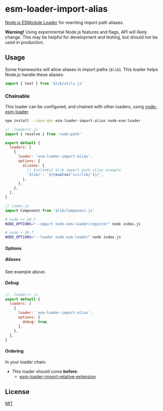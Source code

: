 # esm-loader-import-alias

[Node.js ESModule Loader][node-loaders] for rewriting import path aliases.

**Warning!** Using experimental Node.js features and flags,
API will likely change. This may be helpful for development and testing,
but should not be used in production.

## Usage

Some frameworks will allow aliases in import paths (`$lib`). This loader helps
Node.js handle these aliases:

```js
import { tool } from '$lib/utils.js'
```

### Chainable

This loader can be configured, and chained with other loaders, using
[node-esm-loader][node-esm-loader].

```sh
npm install --save-dev esm-loader-import-alias node-esm-loader
```

```js
// .loaderrc.js
import { resolve } from 'node:path'

export default {
  loaders: [
    {
      loader: 'esm-loader-import-alias',
      options: {
        aliases: {
          // SvelteKit $lib import path alias example
          '$lib/': `${resolve('src/lib/')}/`,
        },
      },
    },
  ],
}
```

```js
// index.js
import Component from '$lib/Component.js'
```

```sh
# node >= 20.7
NODE_OPTIONS="--import node-esm-loader/register" node index.js

# node < 20.7
NODE_OPTIONS="--loader node-esm-loader" node index.js
```

#### Options

##### Aliases

See example above.

##### Debug

```js
// .loaderrc.js
export default {
  loaders: [
    {
      loader: 'esm-loader-import-alias',
      options: {
        debug: true,
      },
    },
  ],
}
```

#### Ordering

In your loader chain:

- This loader should come **before**:
  - [esm-loader-import-relative-extension][esm-loader-import-relative-extension]

## License

[MIT][mit-license]

[esm-loader-import-relative-extension]: https://github.com/brev/esm-loaders/tree/main/packages/esm-loader-import-relative-extension#readme
[mit-license]: https://mit-license.org/
[node-esm-loader]: https://github.com/sebamarynissen/node-esm-loader#readme
[node-loaders]: https://nodejs.org/api/esm.html#loaders
